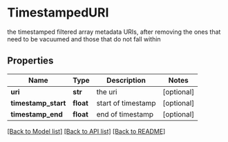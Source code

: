 # TimestampedURI

the timestamped filtered array metadata URIs, after removing the ones that need to be vacuumed and those that do not fall within
## Properties
Name | Type | Description | Notes
------------ | ------------- | ------------- | -------------
**uri** | **str** | the uri | [optional] 
**timestamp_start** | **float** | start of timestamp | [optional] 
**timestamp_end** | **float** | end of timestamp | [optional] 

[[Back to Model list]](../README.md#documentation-for-models) [[Back to API list]](../README.md#documentation-for-api-endpoints) [[Back to README]](../README.md)


